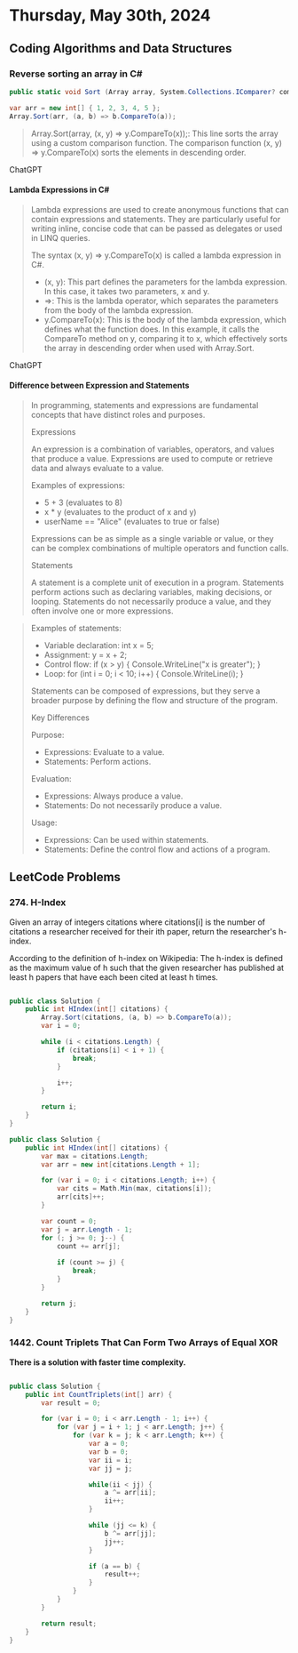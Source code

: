# Thursday, May 30th, 2024
## Coding Algorithms and Data Structures

### Reverse sorting an array in C#

```csharp
public static void Sort (Array array, System.Collections.IComparer? comparer);
```

```csharp
var arr = new int[] { 1, 2, 3, 4, 5 };
Array.Sort(arr, (a, b) => b.CompareTo(a));
```
>Array.Sort(array, (x, y) => y.CompareTo(x));: 
This line sorts the array using a custom comparison function. The comparison function (x, y) => y.CompareTo(x) sorts the elements in descending order.

ChatGPT

#### Lambda Expressions in C#
> Lambda expressions are used to create anonymous functions that can contain expressions and statements. They are particularly useful for writing inline, concise code that can be passed as delegates or used in LINQ queries.
>
> The syntax (x, y) => y.CompareTo(x) is called a lambda expression in C#.
> - (x, y): This part defines the parameters for the lambda expression. In this case, it takes two parameters, x and y.
> - =>: This is the lambda operator, which separates the parameters from the body of the lambda expression.
> - y.CompareTo(x): This is the body of the lambda expression, which defines what the function does. In this example, it calls the CompareTo method on y, comparing it to x, which effectively sorts the array in descending order when used with Array.Sort.

ChatGPT

#### Difference between Expression and Statements

> In programming, statements and expressions are fundamental concepts that have distinct roles and purposes.
> 
> Expressions
> 
> An expression is a combination of variables, operators, and values that produce a value. Expressions are used to compute or retrieve data and always evaluate to a value.
> 
> Examples of expressions:
> - 5 + 3 (evaluates to 8)
> - x * y (evaluates to the product of x and y)
> - userName == "Alice" (evaluates to true or false)
> 
> Expressions can be as simple as a single variable or value, or they can be complex combinations of multiple operators and function calls.
> 
> Statements
> 
> A statement is a complete unit of execution in a program. Statements perform actions such as declaring variables, making decisions, or looping. Statements do not necessarily produce a value, and they often involve one or more expressions.

> Examples of statements:
> - Variable declaration: int x = 5;
> - Assignment: y = x + 2;
> - Control flow: if (x > y) { Console.WriteLine("x is greater"); }
> - Loop: for (int i = 0; i < 10; i++) { Console.WriteLine(i); }
> 
> Statements can be composed of expressions, but they serve a broader purpose by defining the flow and structure of the program.
>
> Key Differences
> 
> Purpose:
> - Expressions: Evaluate to a value.
> - Statements: Perform actions.
> 
> Evaluation:
> - Expressions: Always produce a value.
> - Statements: Do not necessarily produce a value.
> 
> Usage:
> - Expressions: Can be used within statements.
> - Statements: Define the control flow and actions of a program.

## LeetCode Problems

### 274. H-Index

Given an array of integers citations where citations[i] is the number of citations a researcher received for their ith paper, return the researcher's h-index.

According to the definition of h-index on Wikipedia: The h-index is defined as the maximum value of h such that the given researcher has published at least h papers that have each been cited at least h times.

```csharp

public class Solution {
    public int HIndex(int[] citations) {
        Array.Sort(citations, (a, b) => b.CompareTo(a));
        var i = 0;

        while (i < citations.Length) {
            if (citations[i] < i + 1) {
                break;
            }

            i++;
        }

        return i;
    }
}

```

```csharp
public class Solution {
    public int HIndex(int[] citations) {
        var max = citations.Length;
        var arr = new int[citations.Length + 1];

        for (var i = 0; i < citations.Length; i++) {
            var cits = Math.Min(max, citations[i]);
            arr[cits]++;
        }

        var count = 0;
        var j = arr.Length - 1;
        for (; j >= 0; j--) {
            count += arr[j];
            
            if (count >= j) {
                break;
            }
        }

        return j;
    }
}
```

### 1442. Count Triplets That Can Form Two Arrays of Equal XOR

**There is a solution with faster time complexity.**

```csharp

public class Solution {
    public int CountTriplets(int[] arr) {
        var result = 0;

        for (var i = 0; i < arr.Length - 1; i++) {
            for (var j = i + 1; j < arr.Length; j++) {
                for (var k = j; k < arr.Length; k++) {
                    var a = 0;
                    var b = 0;
                    var ii = i;
                    var jj = j;

                    while(ii < jj) {
                        a ^= arr[ii];
                        ii++;
                    }

                    while (jj <= k) {
                        b ^= arr[jj];
                        jj++;
                    }

                    if (a == b) {
                        result++;
                    }
                }
            }
        }

        return result;
    }
}

```